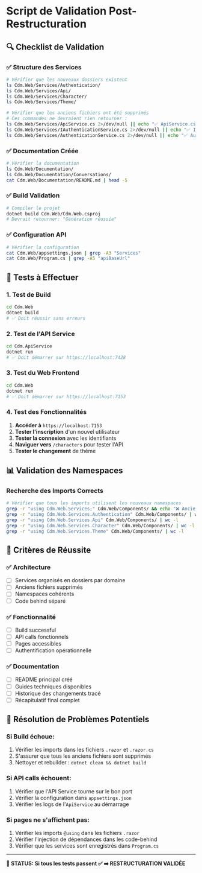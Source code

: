 ﻿# Script de Validation Post-Restructuration

## 🔍 **Checklist de Validation**

### **✅ Structure des Services**
```bash
# Vérifier que les nouveaux dossiers existent
ls Cdm.Web/Services/Authentication/
ls Cdm.Web/Services/Api/
ls Cdm.Web/Services/Character/
ls Cdm.Web/Services/Theme/

# Vérifier que les anciens fichiers ont été supprimés
# Ces commandes ne devraient rien retourner :
ls Cdm.Web/Services/ApiService.cs 2>/dev/null || echo "✅ ApiService.cs supprimé"
ls Cdm.Web/Services/IAuthenticationService.cs 2>/dev/null || echo "✅ IAuthenticationService.cs supprimé"
ls Cdm.Web/Services/AuthenticationService.cs 2>/dev/null || echo "✅ AuthenticationService.cs supprimé"
```

### **✅ Documentation Créée**
```bash
# Vérifier la documentation
ls Cdm.Web/Documentation/
ls Cdm.Web/Documentation/Conversations/
cat Cdm.Web/Documentation/README.md | head -5
```

### **✅ Build Validation**
```bash
# Compiler le projet
dotnet build Cdm.Web/Cdm.Web.csproj
# Devrait retourner: "Génération réussie"
```

### **✅ Configuration API**
```bash
# Vérifier la configuration
cat Cdm.Web/appsettings.json | grep -A3 "Services"
cat Cdm.Web/Program.cs | grep -A5 "apiBaseUrl"
```

## 🚀 **Tests à Effectuer**

### **1. Test de Build**
```bash
cd Cdm.Web
dotnet build
# ✅ Doit réussir sans erreurs
```

### **2. Test de l'API Service**
```bash
cd Cdm.ApiService
dotnet run
# ✅ Doit démarrer sur https://localhost:7428
```

### **3. Test du Web Frontend**
```bash
cd Cdm.Web
dotnet run
# ✅ Doit démarrer sur https://localhost:7153
```

### **4. Test des Fonctionnalités**
1. **Accéder à** `https://localhost:7153`
2. **Tester l'inscription** d'un nouvel utilisateur
3. **Tester la connexion** avec les identifiants
4. **Naviguer vers** `/characters` pour tester l'API
5. **Tester le changement** de thème

## 📊 **Validation des Namespaces**

### **Recherche des Imports Corrects**
```bash
# Vérifier que tous les imports utilisent les nouveaux namespaces
grep -r "using Cdm.Web.Services;" Cdm.Web/Components/ && echo "❌ Anciens imports trouvés" || echo "✅ Imports mis à jour"
grep -r "using Cdm.Web.Services.Authentication" Cdm.Web/Components/ | wc -l
grep -r "using Cdm.Web.Services.Api" Cdm.Web/Components/ | wc -l
grep -r "using Cdm.Web.Services.Character" Cdm.Web/Components/ | wc -l
grep -r "using Cdm.Web.Services.Theme" Cdm.Web/Components/ | wc -l
```

## 🎯 **Critères de Réussite**

### **✅ Architecture**
- [ ] Services organisés en dossiers par domaine
- [ ] Anciens fichiers supprimés
- [ ] Namespaces cohérents
- [ ] Code behind séparé

### **✅ Fonctionnalité**
- [ ] Build successful
- [ ] API calls fonctionnels
- [ ] Pages accessibles
- [ ] Authentification opérationnelle

### **✅ Documentation**
- [ ] README principal créé
- [ ] Guides techniques disponibles
- [ ] Historique des changements tracé
- [ ] Récapitulatif final complet

## 🔧 **Résolution de Problèmes Potentiels**

### **Si Build échoue:**
1. Vérifier les imports dans les fichiers `.razor` et `.razor.cs`
2. S'assurer que tous les anciens fichiers sont supprimés
3. Nettoyer et rebuilder : `dotnet clean && dotnet build`

### **Si API calls échouent:**
1. Vérifier que l'API Service tourne sur le bon port
2. Vérifier la configuration dans `appsettings.json`
3. Vérifier les logs de l'`ApiService` au démarrage

### **Si pages ne s'affichent pas:**
1. Vérifier les imports `@using` dans les fichiers `.razor`
2. Vérifier l'injection de dépendances dans les code-behind
3. Vérifier que les services sont enregistrés dans `Program.cs`

---

**🎯 STATUS: Si tous les tests passent ✅ ➡️ RESTRUCTURATION VALIDÉE**